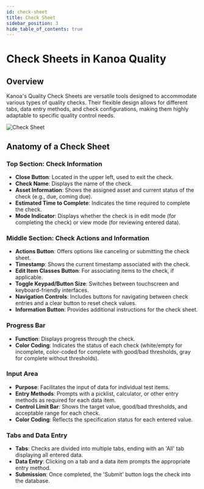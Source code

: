 ```yaml
---
id: check-sheet
title: Check Sheet
sidebar_position: 3
hide_table_of_contents: true
---
```

# Check Sheets in Kanoa Quality

## Overview

Kanoa's Quality Check Sheets are versatile tools designed to accommodate various types of quality checks. Their flexible design allows for different tabs, data entry methods, and check configurations, making them highly adaptable to specific quality control needs.

![Check Sheet](/img/quality-checks-check-sheet.png)

## Anatomy of a Check Sheet

### Top Section: Check Information
- **Close Button**: Located in the upper left, used to exit the check.
- **Check Name**: Displays the name of the check.
- **Asset Information**: Shows the assigned asset and current status of the check (e.g., due, coming due).
- **Estimated Time to Complete**: Indicates the time required to complete the check.
- **Mode Indicator**: Displays whether the check is in edit mode (for completing the check) or view mode (for reviewing entered data).

### Middle Section: Check Actions and Information
- **Actions Button**: Offers options like canceling or submitting the check sheet.
- **Timestamp**: Shows the current timestamp associated with the check.
- **Edit Item Classes Button**: For associating items to the check, if applicable.
- **Toggle Keypad/Button Size**: Switches between touchscreen and keyboard-friendly interfaces.
- **Navigation Controls**: Includes buttons for navigating between check entries and a clear button to reset check values.
- **Information Button**: Provides additional instructions for the check sheet.

### Progress Bar
- **Function**: Displays progress through the check.
- **Color Coding**: Indicates the status of each check (white/empty for incomplete, color-coded for complete with good/bad thresholds, gray for complete without thresholds).

### Input Area
- **Purpose**: Facilitates the input of data for individual test items.
- **Entry Methods**: Prompts with a picklist, calculator, or other entry methods as required for each data item.
- **Control Limit Bar**: Shows the target value, good/bad thresholds, and acceptable range for each check.
- **Color Coding**: Reflects the specification status for each entered value.

### Tabs and Data Entry
- **Tabs**: Checks are divided into multiple tabs, ending with an 'All' tab displaying all entered data.
- **Data Entry**: Clicking on a tab and a data item prompts the appropriate entry method.
- **Submission**: Once completed, the 'Submit' button logs the check into the database.


